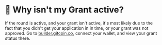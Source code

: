 # 🤔 Why isn't my Grant active?

If the round is active, and your grant isn't active, it's most likely due to the fact that you didn't get your application in in time, or your grant was not approved. Go to [builder.gitcoin.co](https://builder.gitcoin.co/), connect your wallet, and view your grant status there.
